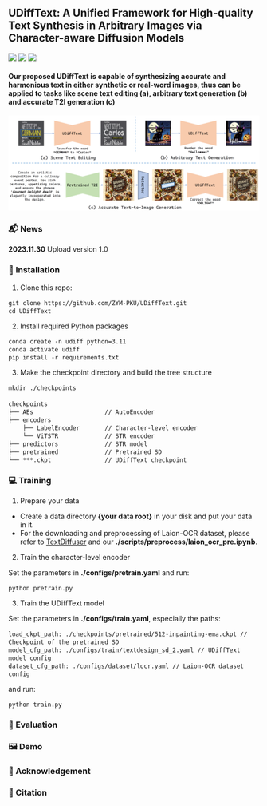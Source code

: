 ## UDiffText: A Unified Framework for High-quality Text Synthesis in Arbitrary Images via Character-aware Diffusion Models

<a href='https://arxiv.org/pdf/******'><img src='https://img.shields.io/badge/Arxiv-******-DF826C'></a> 
<a href='https://github.com/ZYM-PKU/UDiffText'><img src='https://img.shields.io/badge/Code-UDiffText-D0F288'></a> 
<a href='https://huggingface.co/spaces/******'><img src='https://img.shields.io/badge/%F0%9F%A4%97%20Hugging%20Face-UDiffText-8ADAB2'></a> 

#### Our proposed UDiffText is capable of synthesizing accurate and harmonious text in either synthetic or real-word images, thus can be applied to tasks like scene text editing (a), arbitrary text generation (b) and accurate T2I generation (c)

![UDiffText Teaser](demo/teaser.png)

### 📬 News

**2023.11.30** Upload version 1.0

### 🔨 Installation

1. Clone this repo: 
```
git clone https://github.com/ZYM-PKU/UDiffText.git
cd UDiffText
```

2. Install required Python packages

```
conda create -n udiff python=3.11
conda activate udiff
pip install -r requirements.txt
```

3. Make the checkpoint directory and build the tree structure

```
mkdir ./checkpoints

checkpoints
├── AEs                    // AutoEncoder
├── encoders             
    ├── LabelEncoder       // Character-level encoder
    └── ViTSTR             // STR encoder
├── predictors             // STR model
├── pretrained             // Pretrained SD
└── ***.ckpt               // UDiffText checkpoint
```

### 💻 Training

1. Prepare your data

- Create a data directory **{your data root}** in your disk and put your data in it.
- For the downloading and preprocessing of Laion-OCR dataset, please refer to [TextDiffuser](https://github.com/microsoft/unilm/tree/master/textdiffuser) and our **./scripts/preprocess/laion_ocr_pre.ipynb**.

2. Train the character-level encoder

Set the parameters in **./configs/pretrain.yaml** and run:

```
python pretrain.py
```

3. Train the UDiffText model

Set the parameters in **./configs/train.yaml**, especially the paths:

```
load_ckpt_path: ./checkpoints/pretrained/512-inpainting-ema.ckpt // Checkpoint of the pretrained SD
model_cfg_path: ./configs/train/textdesign_sd_2.yaml // UDiffText model config
dataset_cfg_path: ./configs/dataset/locr.yaml // Laion-OCR dataset config
```

and run:

```
python train.py
```

### 📏 Evaluation

### 🖼️ Demo

### 🎉 Acknowledgement

### 🪬 Citation